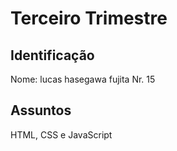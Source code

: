 # Terceiro Trimestre

## Identificação
Nome: lucas hasegawa fujita  Nr. 15

## Assuntos
HTML, CSS e JavaScript
